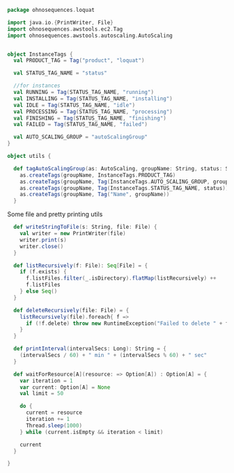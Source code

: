 
```scala
package ohnosequences.loquat

import java.io.{PrintWriter, File}
import ohnosequences.awstools.ec2.Tag
import ohnosequences.awstools.autoscaling.AutoScaling


object InstanceTags {
  val PRODUCT_TAG = Tag("product", "loquat")

  val STATUS_TAG_NAME = "status"

  //for instances
  val RUNNING = Tag(STATUS_TAG_NAME, "running")
  val INSTALLING = Tag(STATUS_TAG_NAME, "installing")
  val IDLE = Tag(STATUS_TAG_NAME, "idle")
  val PROCESSING = Tag(STATUS_TAG_NAME, "processing")
  val FINISHING = Tag(STATUS_TAG_NAME, "finishing")
  val FAILED = Tag(STATUS_TAG_NAME, "failed")

  val AUTO_SCALING_GROUP = "autoScalingGroup"
}

object utils {

  def tagAutoScalingGroup(as: AutoScaling, groupName: String, status: String) {
    as.createTags(groupName, InstanceTags.PRODUCT_TAG)
    as.createTags(groupName, Tag(InstanceTags.AUTO_SCALING_GROUP, groupName))
    as.createTags(groupName, Tag(InstanceTags.STATUS_TAG_NAME, status))
    as.createTags(groupName, Tag("Name", groupName))
  }
```

Some file and pretty printing utils

```scala
  def writeStringToFile(s: String, file: File) {
    val writer = new PrintWriter(file)
    writer.print(s)
    writer.close()
  }

  def listRecursively(f: File): Seq[File] = {
    if (f.exists) {
      f.listFiles.filter(_.isDirectory).flatMap(listRecursively) ++
      f.listFiles
    } else Seq()
  }

  def deleteRecursively(file: File) = {
    listRecursively(file).foreach{ f =>
      if (!f.delete) throw new RuntimeException("Failed to delete " + f.getAbsolutePath)
    }
  }

  def printInterval(intervalSecs: Long): String = {
    (intervalSecs / 60) + " min " + (intervalSecs % 60) + " sec"
  }

  def waitForResource[A](resource: => Option[A]) : Option[A] = {
    var iteration = 1
    var current: Option[A] = None
    val limit = 50

    do {
      current = resource
      iteration += 1
      Thread.sleep(1000)
    } while (current.isEmpty && iteration < limit)

    current
  }

}

```




[main/scala/ohnosequences/nisperito/bundles/InstructionsBundle.scala]: bundles/InstructionsBundle.scala.md
[main/scala/ohnosequences/nisperito/bundles/LogUploaderBundle.scala]: bundles/LogUploaderBundle.scala.md
[main/scala/ohnosequences/nisperito/bundles/ManagerBundle.scala]: bundles/ManagerBundle.scala.md
[main/scala/ohnosequences/nisperito/bundles/TerminationDaemonBundle.scala]: bundles/TerminationDaemonBundle.scala.md
[main/scala/ohnosequences/nisperito/bundles/WorkerBundle.scala]: bundles/WorkerBundle.scala.md
[main/scala/ohnosequences/nisperito/Config.scala]: Config.scala.md
[main/scala/ohnosequences/nisperito/dataMappings.scala]: dataMappings.scala.md
[main/scala/ohnosequences/nisperito/Nisperito.scala]: Nisperito.scala.md
[main/scala/ohnosequences/nisperito/Utils.scala]: Utils.scala.md
[test/scala/ohnosequences/nisperito/dataMappings.scala]: ../../../../test/scala/ohnosequences/nisperito/dataMappings.scala.md
[test/scala/ohnosequences/nisperito/instructions.scala]: ../../../../test/scala/ohnosequences/nisperito/instructions.scala.md